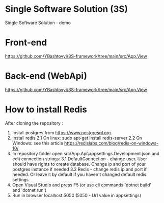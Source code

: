 # Single Software Solution (3S)

Single Software Solution - demo 

# Front-end
https://github.com/YBashtovyi/3S-framework/tree/main/src/App.View

# Back-end (WebApi)
https://github.com/YBashtovyi/3S-framework/tree/main/src/App.View


# How to install Redis
 
After cloning the repository :

1. Install postgres from https://www.postgresql.org. 
2. Install redis
   2.1 On linux: sudo apt-get install redis-server
   2.2 On Windows: see this article https://redislabs.com/blog/redis-on-windows-10/
3. In repository folder open src\App.Api\appsettings.Development.json and edit connection strings:
   3.1 DefaultConnection - change user. User should have rights to create database. Change ip and port of your postgres instance if needed
   3.2 Redis - change redis ip and port if needed. Or leave it by default if you haven't changed default redis settings
4. Open Visual Studio and press F5 (or use cli commands 'dotnet build' and 'dotnet run')
5. Run in browser localhost:5050 (5050 - Url value in appsettings)
